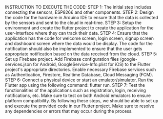 INSTRUCTION TO EXECUTE THE CODE:
STEP 1: The initial step includes connecting the sensors, ESP8266 and other components.
STEP 2: Design the code for the hardware in Arduino IDE to ensure that the data is collected by the sensors and sent to the cloud in real-time.
STEP 3: Setup the environment and create the flutter project to create the application for the user-interface where they can track their data.
STEP 4: Ensure that the application has the code for welcome screen, login screen, signup screen and dashboard screen where the data would be display. The code for the notification should also be implemented to ensure that the user gets appropriate notification based on the data received from the cloud.
STEP 5: Set up Firebase project. Add Firebase configuration files (google-services.json for Android, GoogleService-Info.plist for iOS) to the Flutter project's appropriate directories. Enable necessary Firebase services such as Authentication, Firestore, Realtime Database, Cloud Messaging (FCM).
STEP 6: Connect a physical device or start an emulator/simulator. Run the Flutter app using the following command: flutter run.
STEP 7: Test the functionalities of the applications such as registration, login, receiving notifications, etc. Make sure to test on both Android emulators to ensure platform compatibility.
By following these steps, we should be able to set up and execute the provided code in our Flutter project. Make sure to resolve any dependencies or errors that may occur during the process.

